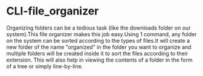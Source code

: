 # CLI-file_organizer
Organizing folders can be a tedious task (like the downloads folder on our system).This file organizer makes this job easy.Using 1 command, 
any folder on the system can be sorted according to the types of files.It will create a new folder of the name "organized" in the folder you want to 
organize and multiple folders will be created inside it to sort the files according to their extension.
This will also help in viewing the contents of a folder in the form of a tree or simply line-by-line.

